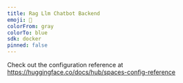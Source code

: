 ```yaml
---
title: Rag Llm Chatbot Backend
emoji: 🐨
colorFrom: gray
colorTo: blue
sdk: docker
pinned: false
---
```


Check out the configuration reference at https://huggingface.co/docs/hub/spaces-config-reference
